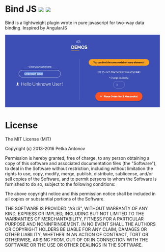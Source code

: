 # Bind JS <a href="http://theiliad.github.io/bind-js-two-way-data-binding/"><img src="https://cdn.rawgit.com/theiliad/pulse-javascript-speeddial/master/img/demo.svg" /></a> <img src="https://cdn.rawgit.com/theiliad/pulse-javascript-speeddial/master/img/version.svg" />

Bind is a lightweight plugin wrote in pure javascript for two-way data binding. Inspired by AngularJS

<img src="https://github.com/theiliad/bind-js-two-way-data-binding/blob/master/demo/demo.gif" />

# License

The MIT License (MIT)

Copyright (c) 2013-2016 Petka Antonov

Permission is hereby granted, free of charge, to any person obtaining a copy
of this software and associated documentation files (the "Software"), to deal
in the Software without restriction, including without limitation the rights
to use, copy, modify, merge, publish, distribute, sublicense, and/or sell
copies of the Software, and to permit persons to whom the Software is
furnished to do so, subject to the following conditions:

The above copyright notice and this permission notice shall be included in
all copies or substantial portions of the Software.

THE SOFTWARE IS PROVIDED "AS IS", WITHOUT WARRANTY OF ANY KIND, EXPRESS OR
IMPLIED, INCLUDING BUT NOT LIMITED TO THE WARRANTIES OF MERCHANTABILITY,
FITNESS FOR A PARTICULAR PURPOSE AND NONINFRINGEMENT.  IN NO EVENT SHALL THE
AUTHORS OR COPYRIGHT HOLDERS BE LIABLE FOR ANY CLAIM, DAMAGES OR OTHER
LIABILITY, WHETHER IN AN ACTION OF CONTRACT, TORT OR OTHERWISE, ARISING FROM,
OUT OF OR IN CONNECTION WITH THE SOFTWARE OR THE USE OR OTHER DEALINGS IN
THE SOFTWARE.
